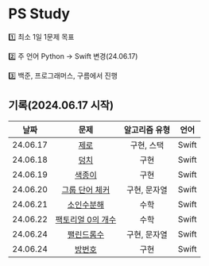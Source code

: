 # PS Study

1️⃣ 최소 1일 1문제 목표

2️⃣ 주 언어 Python -> Swift 변경(24.06.17)

3️⃣ 백준, 프로그래머스, 구름에서 진행

## 기록(2024.06.17 시작)
|날짜|문제|알고리즘 유형|언어|                              
|:---:|:------:|:------:|:----:|
|24.06.17|[제로](https://www.acmicpc.net/problem/10773)|구현, 스택|Swift|
|24.06.18|[덩치](https://www.acmicpc.net/problem/7568)|구현|Swift|
|24.06.19|[색종이](https://www.acmicpc.net/problem/2563)|구현|Swift|
|24.06.20|[그룹 단어 체커](https://www.acmicpc.net/problem/1316)|구현, 문자열|Swift|
|24.06.21|[소인수분해](https://www.acmicpc.net/problem/11653)|수학|Swift|
|24.06.22|[팩토리얼 0의 개수](https://www.acmicpc.net/problem/1676)|수학|Swift|
|24.06.24|[팰린드롬수](https://www.acmicpc.net/problem/1259)|구현, 문자열|Swift|
|24.06.24|[방번호](https://www.acmicpc.net/problem/1475)|구현|Swift|
